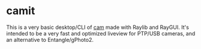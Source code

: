 # camit
This is a very basic desktop/CLI of [cam](https://cam.clutchlink.com/) made with Raylib and RayGUI. It's intended to be a very
fast and optimized liveview for PTP/USB cameras, and an alternative to Entangle/gPhoto2.
